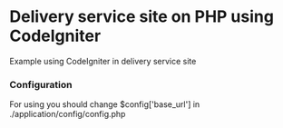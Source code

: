 # Delivery service site on PHP using CodeIgniter
Example using CodeIgniter in delivery service site

### Configuration
For using you should change $config['base_url'] in ./application/config/config.php
